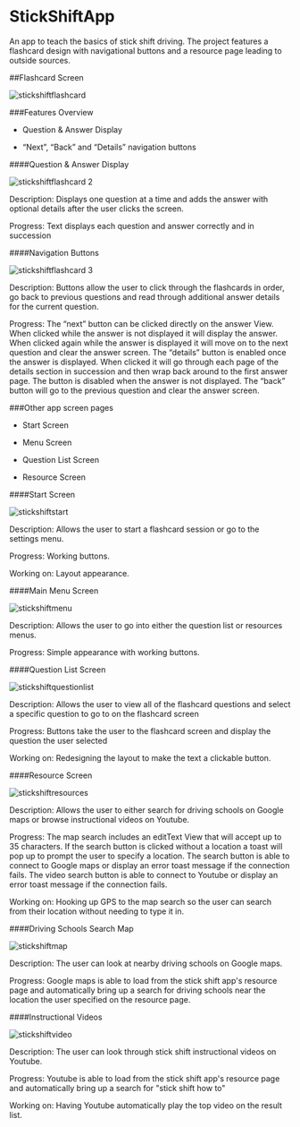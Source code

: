 # StickShiftApp
An app to teach the basics of stick shift driving. The project features a flashcard design with navigational buttons and a resource page leading to outside sources.

##Flashcard Screen

![stickshiftflashcard](https://cloud.githubusercontent.com/assets/25094066/22002403/c9af693a-dc00-11e6-87d9-38db392db705.png)

###Features Overview

* Question & Answer Display

* “Next”, “Back” and “Details” navigation buttons

####Question & Answer Display

![stickshiftflashcard 2](https://cloud.githubusercontent.com/assets/25094066/22002404/c9afc7e0-dc00-11e6-9ff3-ce17ad943bc3.png)

Description: Displays one question at a time and adds the answer with optional details after the user clicks the screen.

Progress: Text displays each question and answer correctly and in succession

####Navigation Buttons

![stickshiftflashcard 3](https://cloud.githubusercontent.com/assets/25094066/22002402/c9aefd42-dc00-11e6-922e-181e354ef1a7.png)

Description: Buttons allow the user to click through the flashcards in order, go back to previous questions and read through additional answer details for the current question.

Progress: The “next” button can be clicked directly on the answer View.  When clicked while the answer is not displayed it will display the answer.  When clicked again while the answer is displayed it will move on to the next question and clear the answer screen.
The “details” button is enabled once the answer is displayed.  When clicked it will go through each page of the details section in succession and then wrap back around to the first answer page.  The button is disabled when the answer is not displayed.
The “back” button will go to the previous question and clear the answer screen.

###Other app screen pages

* Start Screen

* Menu Screen

* Question List Screen

* Resource Screen

####Start Screen

![stickshiftstart](https://cloud.githubusercontent.com/assets/25094066/22002409/c9c33ac8-dc00-11e6-8411-90a64a04120f.png)

Description:  Allows the user to start a flashcard session or go to the settings menu.

Progress: Working buttons.

Working on: Layout appearance.

####Main Menu Screen

![stickshiftmenu](https://cloud.githubusercontent.com/assets/25094066/22002407/c9b257bc-dc00-11e6-8168-c0630ea06d57.png)

Description:  Allows the user to go into either the question list or resources menus.

Progress: Simple appearance with working buttons.


####Question List Screen

![stickshiftquestionlist](https://cloud.githubusercontent.com/assets/25094066/22002406/c9b2006e-dc00-11e6-8cf6-e3b50f555dda.png)

Description:  Allows the user to view all of the flashcard questions and select a specific question to go to on the flashcard screen

Progress: Buttons take the user to the flashcard screen and display the question the user selected

Working on: Redesigning the layout to make the text a clickable button.

####Resource Screen

![stickshiftresources](https://cloud.githubusercontent.com/assets/25094066/22002410/c9c56b40-dc00-11e6-8386-b895e602519f.png)

Description:  Allows the user to either search for driving schools on Google maps or browse instructional videos on Youtube.

Progress:  The map search includes an editText View that will accept up to 35 characters.  If the search button is clicked without a location a toast will pop up to prompt the user to specify a location.  The search button is able to connect to Google maps or display an error toast message if the connection fails.  The video search button is able to connect to Youtube or display an error toast message if the connection fails.

Working on:  Hooking up GPS to the map search so the user can search from their location without needing to type it in.

####Driving Schools Search Map

![stickshiftmap](https://cloud.githubusercontent.com/assets/25094066/22002405/c9b1f39e-dc00-11e6-90dc-c77f64e89ccf.png)

Description:  The user can look at nearby driving schools on Google maps.

Progress:  Google maps is able to load from the stick shift app's resource page and automatically bring up a search for driving schools near the location the user specified on the resource page.

####Instructional Videos

![stickshiftvideo](https://cloud.githubusercontent.com/assets/25094066/22002408/c9c2bada-dc00-11e6-8214-2fd524852e19.png)

Description:  The user can look through stick shift instructional videos on Youtube.

Progress:  Youtube is able to load from the stick shift app's resource page and automatically bring up a search for "stick shift how to"

Working on: Having Youtube automatically play the top video on the result list.

